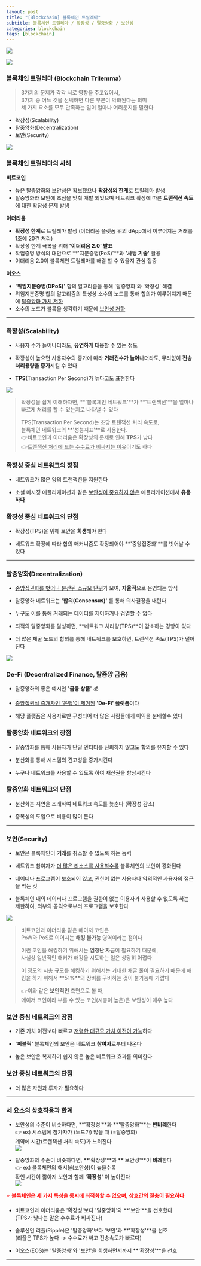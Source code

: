 ```yaml
---
layout: post
title: "[Blockchain] 블록체인 트릴레마"
subtitle: 블록체인 트릴레마 / 확장성 / 탈중앙화 / 보안성
categories: blockchain
tags: [blockchain]
---
```


![](https://velog.velcdn.com/images/-__-/post/a7acda8c-b695-4d62-a43f-81a2b2925957/image.png)

![](https://velog.velcdn.com/images/-__-/post/cb29c0a4-d8a1-416b-be58-3577a49326e3/image.png)

### 블록체인 트릴레마 (Blockchain Trilemma)

> 3가지의 문제가 각각 서로 영향을 주고있어서,<br>
> 3가지 중 어느 것을 선택하면 다른 부분이 악화된다는 의미<br>
> 세 가지 요소를 모두 만족하는 일이 얼마나 어려운지를 말한다

- 확장성(Scalability)
- 탈중앙화(Decentralization)
- 보안(Security)

![](https://velog.velcdn.com/images/-__-/post/a3eb6d43-4b05-414d-8be1-0896c5500bcc/image.png)

### 블록체인 트릴레마의 사례

**비트코인**

- 높은 탈중앙화와 보안성은 확보했으나 **확장성의 한계**로 트릴레마 발생
- 탈중앙화와 보안에 초점을 맞춰 개발 되었으며 네트워크 확장에 따른 **트랜잭션 속도**에 대한 확장성 문제 발생

**이더리움**

- **확장성 한계**로 트릴레마 발생 (이더리움 플랫폼 위의 dApp에서 이루어지는 거래를 1초에 20건 처리)
- 확장성 한계 극복을 위해 **'이더리움 2.0' 발표**
- 작업증명 방식의 대안으로 **'지분증명(PoS)'**과 **'샤딩 기술'** 활용
- 이더리움 2.0이 블록체인 트릴레마를 해결 할 수 있을지 관심 집중

**이오스**

- **'위임지분증명(DPoS)'** 합의 알고리즘을 통해 '탈중앙화'와 '확장성' 해결
- 위임지분증명 합의 알고리즘의 특성상 소수의 노드를 통해 합의가 이루어지기 때문에 <u>탈중앙화 가치 저하</u>
- 소수의 노드가 블록을 생각하기 때문에 <u>보안성 저하</u>

<hr>

### 확장성(Scalability)

- 사용자 수가 늘어나더라도, **유연하게 대응**할 수 있는 정도

- 확장성이 높으면 사용자수의 증가에 따라 **거래건수가 늘어**나더라도, 무리없이 **전송 처리용량을 증가**시킬 수 있다

- **TPS**(Transaction Per Second)가 높다고도 표현한다

![](https://velog.velcdn.com/images/-__-/post/a9945a13-2b90-4bf4-a7fb-f96694fd3026/image.png)

> 확장성을 쉽게 이해하자면, **'블록체인 네트워크'**가 **'트랜잭션'**을 얼마나 빠르게 처리를 할 수 있는지로 나타낼 수 있다<br>
>
> TPS(Transaction Per Second)는 초당 트랜잭션 처리 속도로,<br>
> 블록체인 네트워크의 **'성능지표'**로 사용한다.<br>
> 👉비트코인과 이더리움은 확장성의 문제로 인해 **TPS**가 낮다<br>
> 👉<u>트랜잭션 처리에 드는 수수료가 비싸지는 이유</u>이기도 하다

### 확장성 중심 네트워크의 장점

- 네트워크가 많은 양의 트랜잭션을 지원한다

- 소셜 메시징 애플리케이션과 같은 <u>보안성이 중요하지 않은</u> 애플리케이션에서 **유용하다**

### 확장성 중심 네트워크의 단점

- 확장성(TPS)을 위해 보안을 **희생**해야 한다

- 네트워크 확장에 따라 합의 매커니즘도 확장되어야 **'중앙집중화'**를 벗어날 수 있다

<hr>

### 탈중앙화(Decentralization)

- <u>중앙집권화를 벗어나 분산된 소규모 단위</u>가 모여, **자율적**으로 운영되는 방식

- 탈중앙화 네트워크는 **'합의(Consensus)'** 를 통해 의사결정을 내린다

- 누구도 이를 통해 거래되는 데이터를 제어하거나 검열할 수 없다

- 최적의 탈중앙화를 달성하면, **네트워크 처리량(TPS)**이 감소하는 경향이 있다

- 더 많은 채굴 노드의 합의를 통해 네트워크를 보호하면, 트랜잭션 속도(TPS)가 떨어진다

![](https://velog.velcdn.com/images/-__-/post/e9509ae9-6fd5-4c8d-ac77-fb2871756675/image.png)

### De-Fi (Decentralized Finance, 탈중앙 금융)

- 탈중앙화의 좋은 예시인 **'금융 상품'** 💰

- <u>중앙집권식 중개자인 '은행'이 제거된</u> **'De-Fi' 플랫폼**이다

- 해당 플랫폼은 사용자로만 구성되어 더 많은 사람들에게 이익을 분배할수 있다

### 탈중앙화 네트워크의 장점

- 탈중앙화를 통해 사용자가 단일 엔티티를 신뢰하지 않고도 합의를 유지할 수 있다

- 분산화를 통해 시스템의 견고성을 증가시킨다

- 누구나 네트워크를 사용할 수 있도록 하여 재산권을 향상시킨다

### 탈중앙화 네트워크의 단점

- 분산화는 지연을 초래하여 네트워크 속도를 늦춘다 (확장성 감소)

- 중복성의 도입으로 비용이 많이 든다

<hr>

### 보안(Security)

- 보안은 블록체인이 **거래**를 취소할 수 없도록 하는 능력

- 네트워크 참여자가 <u>더 많은 리소스를 사용할수록</u> 블록체인의 보안이 강화된다

- 데이터나 프로그램이 보호되어 있고, 권한이 없는 사용자나 악의적인 사용자의 접근을 막는 것

- 블록체인 내의 데이터나 프로그램을 권한이 없는 이용자가 사용할 수 없도록 하는 제한하여, 외부의 공격으로부터 프로그램을 보호한다

![](https://velog.velcdn.com/images/-__-/post/5aa46d00-28bf-4c23-a9f9-e0c1c3b94c36/image.png)

> 비트코인과 이더리움 같은 메이저 코인은<br>
> PoW와 PoS로 이어지는 **해킹 불가능** 영역이라는 점이다<br>
>
> 이런 코인을 해킹하기 위해서는 **엄청난 자금**이 필요하기 때문에,<br>
> 사실상 일반적인 해커가 해킹을 시도하는 일은 상당히 어렵다<br>
>
> 이 정도의 시총 규모를 해킹하기 위해서는 거대한 채굴 풀이 필요하기 때문에 해킹을 하기 위해서 **51%**의 장비를 구비하는 것이 불가능에 가깝다<br>
>
> 👉이와 같은 **보안적인** 측면으로 볼 때,<br>
> 메이저 코인이라 부를 수 있는 코인(시총이 높은)은 보안성이 매우 높다

### 보안 중심 네트워크의 장점

- 기존 가치 이전보다 빠르고 <u>저렴한 대규모 가치 이전이 가능</u>하다

- **'퍼블릭'** 블록체인의 보안은 네트워크 **참여자**로부터 나온다

- 높은 보안은 복제하기 쉽지 않은 높은 네트워크 효과를 의미한다

### 보안 중심 네트워크의 단점

- 더 많은 자원과 투자가 필요하다

<hr>

### 세 요소의 상호작용과 한계

- 보안성의 수준이 비슷하다면, **'확장성'**과 **'탈중앙화'**는 **반비례**한다<br>
  👉 ex) 시스템에 참가자가 (노드가) 많을 때 (=탈중앙화)<br>
  계약에 시간(트랜잭션 처리 속도)가 느려진다<br>
  ![](https://velog.velcdn.com/images/-__-/post/80741ecb-a082-4705-bf47-b830eb002781/image.png)

- 탈중앙화의 수준이 비슷하다면, **'확장성'**과 **'보안성'**이 **비례**한다<br>
  👉 ex) 블록체인의 해시율(보안성)이 높을수록<br>
  확인 시간이 짧아져 보안과 함께 **'확장성'** 이 높아진다<br>
  ![](https://velog.velcdn.com/images/-__-/post/505e9e09-fa89-4a4e-93fa-13cdf0cd29b6/image.png)

<span style="color:red">⭐ **블록체인은 세 가지 특성을 동시에 최적화할 수 없으며, 상호간의 절충이 필요하다**

- 비트코인과 이더리움은 '확장성'보다 '탈중앙화'와 **'보안'**을 선호했다<br>
  (TPS가 낮다는 말은 수수료가 비싸진다)

- 솔루션인 리플(Ripple)은 '탈중앙화'보다 '보안'과 **'확장성'**을 선호<br>
  (리플은 TPS가 높다 -> 수수료가 싸고 전송속도가 빠르다)

- 이오스(EOS)는 '탈중앙화'와 '보안'을 희생하면서까지 **'확장성'**을 선호

---
